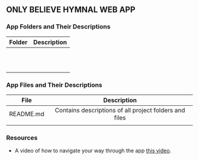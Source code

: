 ## ONLY BELIEVE HYMNAL WEB APP


### App Folders and Their Descriptions

| Folder      | Description |
| :-----------: | :-----------: |
|       |      |
|    |         |
|    |        |
|    |       |
|    |        |
|    |       |
|    |         |
|    |         |
|    |         |
|    |         |
|    |         |



### App Files and Their Descriptions

| File      | Description |
| :---------: | :-----------: |
| README.md      | Contains descriptions of all project folders and files       |
|    |         |



### Resources
*   A video of how to navigate your way through the app [this video](https://www.youtube.com/somedemourl "Only Believe Hymnal App Demo").
